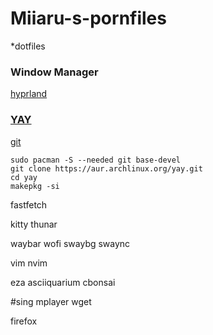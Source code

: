 # Miiaru-s-pornfiles
*dotfiles

### Window Manager
[hyprland](https://hyprland.org/)


### [YAY](https://aur.archlinux.org/packages/yay)
[git](https://github.com/Jguer/yay?tab=readme-ov-file)
```
sudo pacman -S --needed git base-devel
git clone https://aur.archlinux.org/yay.git
cd yay
makepkg -si
```

fastfetch

kitty
thunar

waybar
wofi
swaybg
swaync

vim
nvim

eza
asciiquarium
cbonsai

#sing
mplayer
wget

firefox
